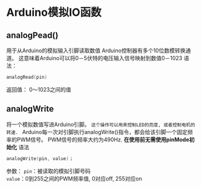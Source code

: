 # Arduino模拟IO函数
## **analogPead()**
用于从Arduino的模拟输入引脚读取数值
Arduino控制器有多个10位数模转换通道。
这意味着Arduino可以将0－5伏特的电压输入信号映射到数值0－1023
语法：
~~~c++
analogRead(pin)
~~~
返回值：
0～1023之间的值


## **analogWrite**
将一个模拟数值写进Arduino引脚。
`这个操作可以用来控制LED的亮度, 或者控制电机的转速. `
Arduino每一次对引脚执行analogWrite()指令，都会给该引脚一个固定频率的PWM信号。
PWM信号的频率大约为490Hz.
**在使用前无需使用pinMode初始化**
语法
~~~c++
analogWrite(pin, value)；
~~~
参数：
`pin`：被读取的模拟引脚号码  
`value`：0到255之间的PWM频率值, 0对应off, 255对应on

